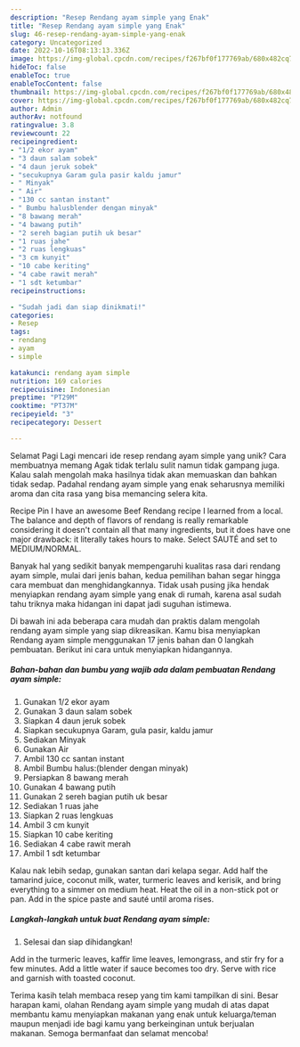 ```yaml
---
description: "Resep Rendang ayam simple yang Enak"
title: "Resep Rendang ayam simple yang Enak"
slug: 46-resep-rendang-ayam-simple-yang-enak
category: Uncategorized
date: 2022-10-16T08:13:13.336Z
image: https://img-global.cpcdn.com/recipes/f267bf0f177769ab/680x482cq70/rendang-ayam-simple-foto-resep-utama.jpg
hideToc: false
enableToc: true
enableTocContent: false
thumbnail: https://img-global.cpcdn.com/recipes/f267bf0f177769ab/680x482cq70/rendang-ayam-simple-foto-resep-utama.jpg
cover: https://img-global.cpcdn.com/recipes/f267bf0f177769ab/680x482cq70/rendang-ayam-simple-foto-resep-utama.jpg
author: Admin
authorAv: notfound
ratingvalue: 3.8
reviewcount: 22
recipeingredient:
- "1/2 ekor ayam"
- "3 daun salam sobek"
- "4 daun jeruk sobek"
- "secukupnya Garam gula pasir kaldu jamur"
- " Minyak"
- " Air"
- "130 cc santan instant"
- " Bumbu halusblender dengan minyak"
- "8 bawang merah"
- "4 bawang putih"
- "2 sereh bagian putih uk besar"
- "1 ruas jahe"
- "2 ruas lengkuas"
- "3 cm kunyit"
- "10 cabe keriting"
- "4 cabe rawit merah"
- "1 sdt ketumbar"
recipeinstructions:

- "Sudah jadi dan siap dinikmati!"
categories:
- Resep
tags:
- rendang
- ayam
- simple

katakunci: rendang ayam simple 
nutrition: 169 calories
recipecuisine: Indonesian
preptime: "PT29M"
cooktime: "PT37M"
recipeyield: "3"
recipecategory: Dessert

---
```



Selamat Pagi Lagi mencari ide resep rendang ayam simple yang unik? Cara membuatnya memang Agak tidak terlalu sulit namun tidak gampang juga. Kalau salah mengolah maka hasilnya tidak akan memuaskan dan bahkan tidak sedap. Padahal rendang ayam simple yang enak seharusnya memiliki aroma dan cita rasa yang bisa memancing selera kita.


Recipe Pin I have an awesome Beef Rendang recipe I learned from a local. The balance and depth of flavors of rendang is really remarkable considering it doesn&#39;t contain all that many ingredients, but it does have one major drawback: it literally takes hours to make. Select SAUTÉ and set to MEDIUM/NORMAL.

Banyak hal yang sedikit banyak mempengaruhi kualitas rasa dari rendang ayam simple, mulai dari jenis bahan, kedua pemilihan bahan segar hingga cara membuat dan menghidangkannya. Tidak usah pusing jika hendak menyiapkan rendang ayam simple yang enak di rumah, karena asal sudah tahu triknya maka hidangan ini dapat jadi suguhan istimewa.


Di bawah ini ada beberapa cara mudah dan praktis dalam mengolah rendang ayam simple yang siap dikreasikan. Kamu bisa menyiapkan Rendang ayam simple menggunakan 17 jenis bahan dan 0 langkah pembuatan. Berikut ini cara untuk menyiapkan hidangannya.

<!--inarticleads1-->

##### Bahan-bahan dan bumbu yang wajib ada dalam pembuatan Rendang ayam simple:

1. Gunakan 1/2 ekor ayam
1. Gunakan 3 daun salam sobek
1. Siapkan 4 daun jeruk sobek
1. Siapkan secukupnya Garam, gula pasir, kaldu jamur
1. Sediakan  Minyak
1. Gunakan  Air
1. Ambil 130 cc santan instant
1. Ambil  Bumbu halus:(blender dengan minyak)
1. Persiapkan 8 bawang merah
1. Gunakan 4 bawang putih
1. Gunakan 2 sereh bagian putih uk besar
1. Sediakan 1 ruas jahe
1. Siapkan 2 ruas lengkuas
1. Ambil 3 cm kunyit
1. Siapkan 10 cabe keriting
1. Sediakan 4 cabe rawit merah
1. Ambil 1 sdt ketumbar


Kalau nak lebih sedap, gunakan santan dari kelapa segar. Add half the tamarind juice, coconut milk, water, turmeric leaves and kerisik, and bring everything to a simmer on medium heat. Heat the oil in a non-stick pot or pan. Add in the spice paste and sauté until aroma rises. 

<!--inarticleads2-->

##### Langkah-langkah untuk buat Rendang ayam simple:


1. Selesai dan siap dihidangkan!

Add in the turmeric leaves, kaffir lime leaves, lemongrass, and stir fry for a few minutes. Add a little water if sauce becomes too dry. Serve with rice and garnish with toasted coconut. 

Terima kasih telah membaca resep yang tim kami tampilkan di sini. Besar harapan kami, olahan Rendang ayam simple yang mudah di atas dapat membantu kamu menyiapkan makanan yang enak untuk keluarga/teman maupun menjadi ide bagi kamu yang berkeinginan untuk berjualan makanan. Semoga bermanfaat dan selamat mencoba!
